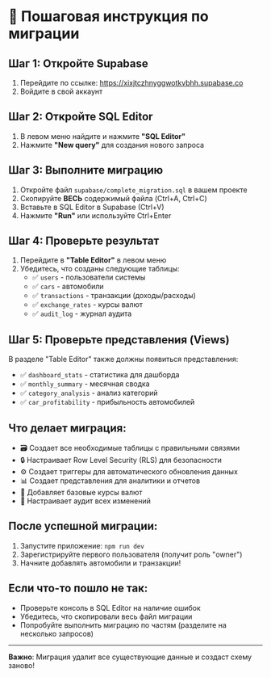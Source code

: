 # 🚀 Пошаговая инструкция по миграции

## Шаг 1: Откройте Supabase
1. Перейдите по ссылке: https://xixjtczhnyggwotkvbhh.supabase.co
2. Войдите в свой аккаунт

## Шаг 2: Откройте SQL Editor
1. В левом меню найдите и нажмите **"SQL Editor"**
2. Нажмите **"New query"** для создания нового запроса

## Шаг 3: Выполните миграцию
1. Откройте файл `supabase/complete_migration.sql` в вашем проекте
2. Скопируйте **ВЕСЬ** содержимый файла (Ctrl+A, Ctrl+C)
3. Вставьте в SQL Editor в Supabase (Ctrl+V)
4. Нажмите **"Run"** или используйте Ctrl+Enter

## Шаг 4: Проверьте результат
1. Перейдите в **"Table Editor"** в левом меню
2. Убедитесь, что созданы следующие таблицы:
   - ✅ `users` - пользователи системы
   - ✅ `cars` - автомобили
   - ✅ `transactions` - транзакции (доходы/расходы)
   - ✅ `exchange_rates` - курсы валют
   - ✅ `audit_log` - журнал аудита

## Шаг 5: Проверьте представления (Views)
В разделе "Table Editor" также должны появиться представления:
- ✅ `dashboard_stats` - статистика для дашборда
- ✅ `monthly_summary` - месячная сводка
- ✅ `category_analysis` - анализ категорий
- ✅ `car_profitability` - прибыльность автомобилей

## Что делает миграция:
- 🗃️ Создает все необходимые таблицы с правильными связями
- 🔒 Настраивает Row Level Security (RLS) для безопасности
- ⚙️ Создает триггеры для автоматического обновления данных
- 📊 Создает представления для аналитики и отчетов
- 💱 Добавляет базовые курсы валют
- 📝 Настраивает аудит всех изменений

## После успешной миграции:
1. Запустите приложение: `npm run dev`
2. Зарегистрируйте первого пользователя (получит роль "owner")
3. Начните добавлять автомобили и транзакции!

## Если что-то пошло не так:
- Проверьте консоль в SQL Editor на наличие ошибок
- Убедитесь, что скопировали весь файл миграции
- Попробуйте выполнить миграцию по частям (разделите на несколько запросов)

---
**Важно**: Миграция удалит все существующие данные и создаст схему заново!
